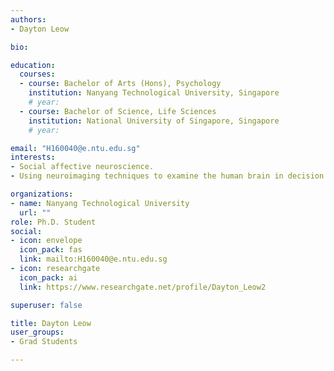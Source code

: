 ```yaml
---
authors:
- Dayton Leow

bio: 

education:
  courses:
  - course: Bachelor of Arts (Hons), Psychology
    institution: Nanyang Technological University, Singapore
    # year:
  - course: Bachelor of Science, Life Sciences
    institution: National University of Singapore, Singapore
    # year:

email: "H160040@e.ntu.edu.sg"
interests:
- Social affective neuroscience.
- Using neuroimaging techniques to examine the human brain in decision making

organizations:
- name: Nanyang Technological University
  url: ""
role: Ph.D. Student
social:
- icon: envelope
  icon_pack: fas
  link: mailto:H160040@e.ntu.edu.sg
- icon: researchgate
  icon_pack: ai
  link: https://www.researchgate.net/profile/Dayton_Leow2

superuser: false

title: Dayton Leow
user_groups:
- Grad Students

---
```


